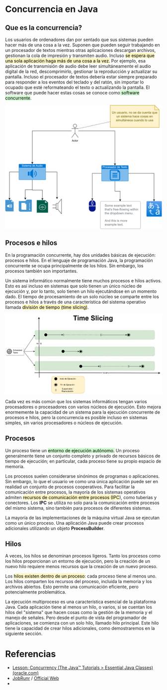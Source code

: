 # Concurrencia en Java

## Que es la concurrencia?

Los usuarios de ordenadores dan por sentado que sus sistemas pueden hacer más de una cosa a la vez. Suponen que pueden seguir trabajando en un procesador de textos mientras otras aplicaciones descargan archivos, gestionan la cola de impresión y transmiten audio. Incluso <mark style="background: #FFF3A3A6;">se espera que una sola aplicación haga más de una cosa a la vez.</mark> Por ejemplo, esa aplicación de transmisión de audio debe leer simultáneamente el audio digital de la red, descomprimirlo, gestionar la reproducción y actualizar su pantalla. Incluso el procesador de textos debería estar siempre preparado para responder a los eventos del teclado y del ratón, sin importar lo ocupado que esté reformateando el texto o actualizando la pantalla. El software que puede hacer estas cosas se conoce como<mark style="background: #BBFABBA6;"> software concurrente</mark>.

![](../../images/concurrency_concept.png)

## Procesos e hilos

En la programación concurrente, hay dos unidades básicas de ejecución: procesos e hilos. En el lenguaje de programación Java, la programación concurrente se ocupa principalmente de los hilos. Sin embargo, los procesos también son importantes.

Un sistema informático normalmente tiene muchos procesos e hilos activos. Esto es así incluso en sistemas que solo tienen un único núcleo de ejecución y, por lo tanto, solo tienen un hilo ejecutándose en un momento dado. El tiempo de procesamiento de un solo núcleo se comparte entre los procesos e hilos a través de una característica del sistema operativo llamada <mark style="background: #FFF3A3A6;">división de tiempo (time slicing)</mark>.

![](../../images/time_slicing.png)

Cada vez es más común que los sistemas informáticos tengan varios procesadores o procesadores con varios núcleos de ejecución. Esto mejora enormemente la capacidad de un sistema para la ejecución concurrente de procesos e hilos, pero la concurrencia es posible incluso en sistemas simples, sin varios procesadores o núcleos de ejecución.

## Procesos

Un proceso tiene un <mark style="background: #BBFABBA6;">entorno de ejecución autónomo.</mark> Un proceso generalmente tiene un conjunto completo y privado de recursos básicos de tiempo de ejecución; en particular, cada proceso tiene su propio espacio de memoria.

Los procesos suelen considerarse sinónimos de programas o aplicaciones. Sin embargo, lo que el usuario ve como una única aplicación puede ser en realidad un conjunto de procesos cooperativos. Para facilitar la comunicación entre procesos, la mayoría de los sistemas operativos admiten <mark style="background: #FFF3A3A6;">recursos de comunicación entre procesos (IPC</mark>), como tuberías y conectores. Los  **IPC** se utiliza no solo para la comunicación entre procesos del mismo sistema, sino también para procesos de diferentes sistemas.

La mayoría de las implementaciones de la máquina virtual Java se ejecutan como un único proceso. Una aplicación Java puede crear procesos adicionales utilizando un objeto **ProcessBuilder**.

## Hilos

A veces, los hilos se denominan procesos ligeros. Tanto los procesos como los hilos proporcionan un entorno de ejecución, pero la creación de un nuevo hilo requiere menos recursos que la creación de un nuevo proceso.

Los <mark style="background: #FFF3A3A6;">hilos existen dentro de un proceso</mark>: cada proceso tiene al menos uno. Los hilos comparten los recursos del proceso, incluida la memoria y los archivos abiertos. Esto permite una comunicación eficiente, pero potencialmente problemática.

La ejecución multiproceso es una característica esencial de la plataforma Java. Cada aplicación tiene al menos un hilo, o varios, si se cuentan los hilos del "sistema" que hacen cosas como la gestión de la memoria y el manejo de señales. Pero desde el punto de vista del programador de aplicaciones, se comienza con un solo hilo, llamado hilo principal. Este hilo tiene la capacidad de crear hilos adicionales, como demostraremos en la siguiente sección.


# Referencias

 - [Lesson: Concurrency (The Java™ Tutorials > Essential Java Classes) (oracle.com)](https://docs.oracle.com/javase/tutorial/essential/concurrency/)
 - [JobRunr](https://github.com/jobrunr/jobrunr?tab=readme-ov-file) / [Official Web](https://www.jobrunr.io/en/)
 - 
